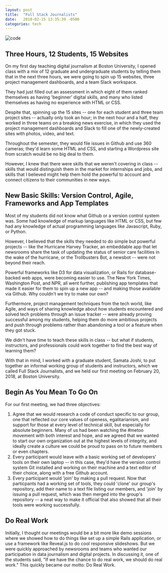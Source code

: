 ```yaml
---
layout: post
title:  "Full Stack Journalists"
date:   2018-02-15 13:35:39 -0500
categories: tech
---
```


![code](https://farm3.staticflickr.com/2888/13334080323_69edde7c71_h.jpg)

## Three Hours, 12 Students, 15 Websites

On my first day teaching digital journalism at Boston University, I opened class with a mix of 12 graduate and undergraduate students by telling them that in the next three hours, we were going to spin up 15 websites, three project management dashboards, and a team Slack workspace.

They had just filled out an assessment in which eight of them ranked themselves as having 'beginner' digital skills, and many who listed themselves as having no experience with HTML or CSS.

Despite that, spinning up the 15 sites -- one for each student and three team project sites --  actually only took an hour; in the next hour and a half, they worked in three teams on a breaking news exercise, in which they used the project management dashboards and Slack to fill one of the newly-created sites with photos, video, and text.

Throughout the semester, they would file issues in Github and use 360 cameras; they'd learn some HTML and CSS, and starting a Wordpress site from scratch would be no big deal to them.

However, I knew that there were skills that we weren't covering in class -- skills that would distinguish them in the market for internships and jobs, and skills that I believed might help them hold the powerful to account and connect citizens to their communities in new ways.

## New Basic Skills: Version Control, Agile, Frameworks and App Templates

Most of my students did not know what Github or a version control system was. Some had knowledge of markup languages like HTML or CSS, but few had any knowledge of actual programming languages like Javascript, Ruby, or Python.

However, I believed that the skills they needed to do simple but powerful projects -- like the Hurricane Harvey Tracker, an embeddable app that let newsrooms share the task of updating the status of senior care facilities in the wake of the hurricane, or the Trollbusters Bot, a newsbot -- were not beyond their reach.

Powerful frameworks like D3 for data visualization, or Rails for database-backed web apps, were becoming easier to use. The New York Times, Washington Post, and NPR, all went further, publishing app templates that made it easier for them to spin up a new app -- and making those available via Github. Why couldn't we try to make our own?

Furthermore, project management techniques from the tech world, like Agile, and ways of sharing knowledge about how students encountered and solved tech problems through an issue tracker -- were already proving successful among my students, helping them do more ambitious projects and push through problems rather than abandoning a tool or a feature when they got stuck.

We didn't have time to teach these skills in class -- but what if students, instructors, and professionals could work together to find the best way of learning them?

With that in mind, I worked with a graduate student, Samata Joshi, to put together an informal working group of students and instructors, which we called Full Stack Journalists, and we held our first meeting on February 20, 2018, at Boston University.

## Begin As You Mean To Go On

For our first meeting, we had three objectives:

1. Agree that we would research a code of conduct specific to our group, one that reflected our core values of openess, egalitarianism, and support for those at every level of technical skill, but especially for absolute beginners. Many of us had been watching the #metoo movement with both interest and hope, and we agreed that we wanted to start our own organization out at the highest levels of integrity, and ideally create a culture we could be proud to pass on to future members or even chapters.
2. Every participant would leave with a basic working set of developers' tools on their own laptop -- in this case, they'd have the version control system Git installed and working on their machine and a text editor of their choice, along with a free Github account.
3. Every participant would 'join' by making a pull request. Now that particpants had a working set of tools, they could 'clone' our group's repository, add their name to a text file listing our members, and 'join' by issuing a pull request, which was then merged into the group's repository -- a neat way to make it official that also showed that all their tools were working successfully.

## Do Real Work

Initially, I thought our meetings would be a bit more like demo sessions where we showed how to do things like set up a simple Rails application, or use a framework like Reveal.js to do cool responsive slideshows. But we were quickly approached by newsrooms and teams who wanted our participation in data journalism and digital projects. In discussing it, one of the students said, "If we have the chance to do real work, we should do real work."  This quickly became our motto: Do Real Work. 
